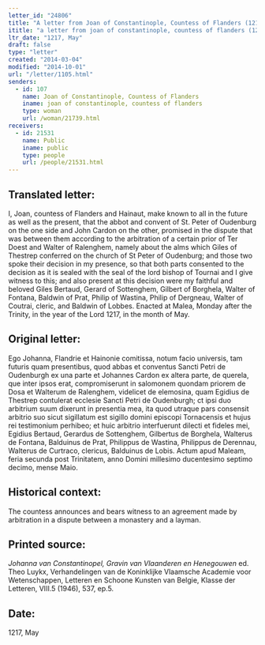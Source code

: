 ```yaml
---
letter_id: "24806"
title: "A letter from Joan of Constantinople, Countess of Flanders (1217, May)"
ititle: "a letter from joan of constantinople, countess of flanders (1217, may)"
ltr_date: "1217, May"
draft: false
type: "letter"
created: "2014-03-04"
modified: "2014-10-01"
url: "/letter/1105.html"
senders:
  - id: 107
    name: Joan of Constantinople, Countess of Flanders
    iname: joan of constantinople, countess of flanders
    type: woman
    url: /woman/21739.html
receivers:
  - id: 21531
    name: Public
    iname: public
    type: people
    url: /people/21531.html
---
```

<h2> Translated letter:</h2>I, Joan, countess of Flanders and Hainaut, make known to all in the future as well as the present, that the abbot and convent of St. Peter of Oudenburg on the one side and John Cardon on the other, promised in the dispute that was between them according to the arbitration of a certain prior of Ter Doest and Walter of Ralenghem, namely about the alms which Giles of Thestrep conferred on the church of St Peter of Oudenburg; and those two spoke their decision in my presence, so that both parts consented to the decision as it is sealed with the seal of the lord bishop of Tournai and I give witness to this; and also present at this decision were my faithful and beloved Giles Bertaud, Gerard of Sottenghem, Gilbert of Borghela, Walter of Fontana, Baldwin of Prat, Philip of Wastina, Philip of Dergneau, Walter of Coutrai, cleric, and Baldwin of Lobbes.
Enacted at Malea, Monday after the Trinity, in the year of the Lord 1217, in the month of May.
<h2 class="mt-4"> Original letter:</h2>Ego Johanna, Flandrie et Hainonie comitissa, notum facio universis, tam futuris quam presentibus, quod abbas et conventus Sancti Petri de Oudenburgh ex una parte et Johannes Cardon ex altera parte, de querela, que inter ipsos erat, compromiserunt in salomonem quondam priorem de Dosa et Walterum de Ralenghem, videlicet de elemosina, quam Egidius de Thestrep contulerat ecclesie Sancti Petri de Oudenburgh; ct ipsi duo arbitrium suum dixerunt in presentia mea, ita quod utraque pars consensit arbitrio suo sicut sigillatum est sigillo domini episcopi Tornacensis et hujus rei testimonium perhibeo; et huic arbitrio interfuerunt dilecti et fideles mei, Egidius Bertaud, Gerardus de Sottenghem, Gilbertus de Borghela, Walterus de Fontana, Balduinus de Prat, Philippus de Wastina, Philippus de Derennau, Walterus de Curtraco, clericus, Balduinus de Lobis.
Actum apud Maleam, feria secunda post Trinitatem, anno Domini millesimo ducentesimo septimo decimo, mense Maio.
<h2 class="mt-4"> Historical context:</h2>The countess announces and bears witness to an agreement made by arbitration in a dispute between a monastery and a layman.
<h2 class="mt-4"> Printed source:</h2><p><em>Johanna van Constantinopel, Gravin van Vlaanderen en Henegouwen</em> ed. Theo Luykx, Verhandelingen van de Koninklijke Vlaamsche Academie voor Wetenschappen, Letteren en Schoone Kunsten van Belgie, Klasse der Letteren, VIII.5 (1946), 537, ep.5.</p><h2 class="mt-4"> Date:</h2>1217, May